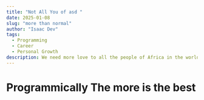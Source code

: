 ```yaml
---
title: "Not All You of asd "
date: 2025-01-08
slug: "more than normal"
author: "Isaac Dev"
tags:
  - Programming
  - Career
  - Personal Growth
description: We need more love to all the people of Africa in the world. ~ Chronixx
---
```


# Programmically The more is the best
